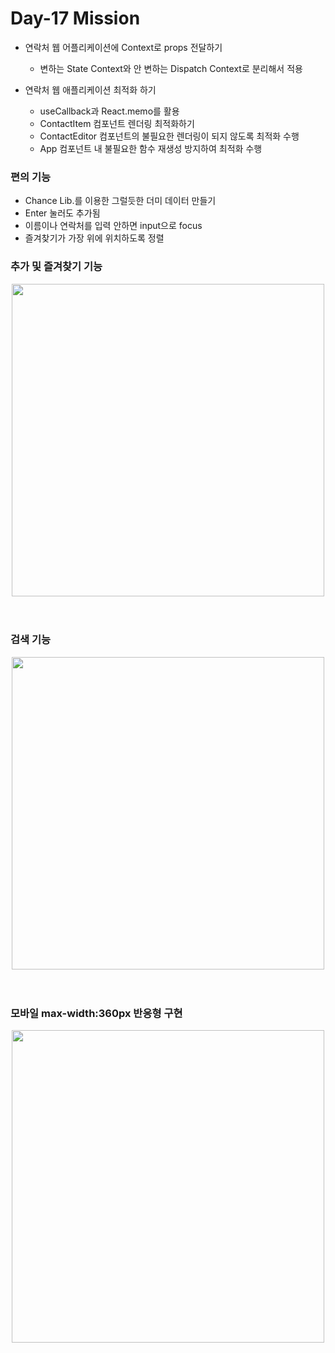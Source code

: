 # Day-17 Mission

- 연락처 웹 어플리케이션에 Context로 props 전달하기

  - 변하는 State Context와 안 변하는 Dispatch Context로 분리해서 적용

- 연락처 웹 애플리케이션 최적화 하기
  - useCallback과 React.memo를 활용
  - ContactItem 컴포넌트 렌더링 최적화하기
  - ContactEditor 컴포넌트의 불필요한 렌더링이 되지 않도록 최적화 수행
  - App 컴포넌트 내 불필요한 함수 재생성 방지하여 최적화 수행

### 편의 기능

- Chance Lib.를 이용한 그럴듯한 더미 데이터 만들기
- Enter 눌러도 추가됨
- 이름이나 연락처를 입력 안하면 input으로 focus
- 즐겨찾기가 가장 위에 위치하도록 정렬

### 추가 및 즐겨찾기 기능

<div align="center">
  <img width="500px" src="https://github.com/redcontroller/onebite-react/assets/11751089/6d47c391-3d9b-4d42-be39-9e3ef494e295" />
</div>

<br >
<br >

### 검색 기능

<div align="center">
  <img width="500px" src="https://github.com/redcontroller/onebite-react/assets/11751089/400def27-cf12-430e-b5e2-fbe839f0524b" />
</div>

<br >
<br >

### 모바일 max-width:360px 반응형 구현

<div align="center">
  <img width="500px" src="https://github.com/redcontroller/onebite-react/assets/11751089/faa7871a-3913-4bfe-8146-4648e32b905d" />
</div>
